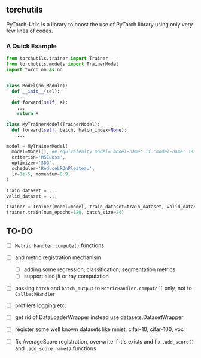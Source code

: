## torchutils
PyTorch-Utils is a library to boost the use of PyTorch library using only very few lines of codes.

### A Quick Example
```python
from torchutils.trainer import Trainer
from torchutils.models import TrainerModel
import torch.nn as nn


class Model(nn.Module):
  def __init__(sel):
    ...
  def forward(self, X):
    ...
    return X

class MyTrainerModel(TrainerModel):
  def forward(self, batch, batch_index=None):
    ...

model = MyTrainerModel(
  model=Model(), ## equivalenlty model='model-name' if 'model-name' is registerd in torchvision.models
  criterion='MSELoss', 
  optimizer='SDG',
  scheduler='ReduceLROnPleateau',
  lr=1e-5, momentum=0.9,
)

train_dataset = ...
valid_dataset = ...

trainer = Trainer(model=model, train_dataset=train_dataset, valid_dataset=valid_dataset)
trainer.train(num_epochs=120, batch_size=24)
```

## TO-DO
- [ ] `Metric Handler.compute()` functions 
- [ ] and metric registration mechanism
  - [ ] adding some regression, classification, segmentation metrics
  - [ ] support also jit or ray computation
- [ ] passing `batch` and `batch_output` to `MetricHandler.compute()` only, not to `CallbackHandler`

- [ ] profilers logging etc.

- [ ] get rid of DataLoaderWrapper instead use datasets.DatasetWrapper
- [ ] register some well known datasets like mnist, cifar-10, cifar-100, voc

- [ ] fix AverageScore registration, overwrite if it's exists and fix `.add_score()` and `.add_score_name()` functions
